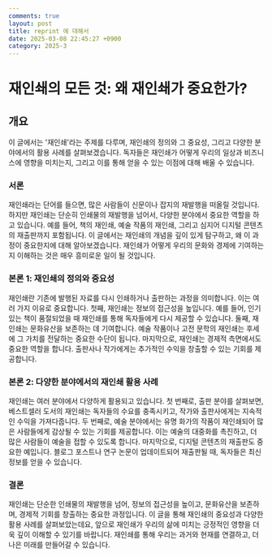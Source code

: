 ```yaml
---
comments: true
layout: post
title: reprint 에 대해서
date: 2025-03-08 22:45:27 +0900
category: 2025-3
---
```


# 재인쇄의 모든 것: 왜 재인쇄가 중요한가?

## 개요
이 글에서는 '재인쇄'라는 주제를 다루며, 재인쇄의 정의와 그 중요성, 그리고 다양한 분야에서의 활용 사례를 살펴보겠습니다. 독자들은 재인쇄가 어떻게 우리의 일상과 비즈니스에 영향을 미치는지, 그리고 이를 통해 얻을 수 있는 이점에 대해 배울 수 있습니다.

### 서론
재인쇄라는 단어를 들으면, 많은 사람들이 신문이나 잡지의 재발행을 떠올릴 것입니다. 하지만 재인쇄는 단순히 인쇄물의 재발행을 넘어서, 다양한 분야에서 중요한 역할을 하고 있습니다. 예를 들어, 책의 재인쇄, 예술 작품의 재인쇄, 그리고 심지어 디지털 콘텐츠의 재출판까지 포함됩니다. 이 글에서는 재인쇄의 개념을 깊이 있게 탐구하고, 왜 이 과정이 중요한지에 대해 알아보겠습니다. 재인쇄가 어떻게 우리의 문화와 경제에 기여하는지 이해하는 것은 매우 흥미로운 일이 될 것입니다.

### 본론 1: 재인쇄의 정의와 중요성
재인쇄란 기존에 발행된 자료를 다시 인쇄하거나 출판하는 과정을 의미합니다. 이는 여러 가지 이유로 중요합니다. 첫째, 재인쇄는 정보의 접근성을 높입니다. 예를 들어, 인기 있는 책이 품절되었을 때 재인쇄를 통해 독자들에게 다시 제공할 수 있습니다. 둘째, 재인쇄는 문화유산을 보존하는 데 기여합니다. 예술 작품이나 고전 문학의 재인쇄는 후세에 그 가치를 전달하는 중요한 수단이 됩니다. 마지막으로, 재인쇄는 경제적 측면에서도 중요한 역할을 합니다. 출판사나 작가에게는 추가적인 수익을 창출할 수 있는 기회를 제공합니다.

### 본론 2: 다양한 분야에서의 재인쇄 활용 사례
재인쇄는 여러 분야에서 다양하게 활용되고 있습니다. 첫 번째로, 출판 분야를 살펴보면, 베스트셀러 도서의 재인쇄는 독자들의 수요를 충족시키고, 작가와 출판사에게는 지속적인 수익을 가져다줍니다. 두 번째로, 예술 분야에서는 유명 화가의 작품이 재인쇄되어 많은 사람들에게 감상될 수 있는 기회를 제공합니다. 이는 예술의 대중화를 촉진하고, 더 많은 사람들이 예술을 접할 수 있도록 합니다. 마지막으로, 디지털 콘텐츠의 재출판도 중요한 예입니다. 블로그 포스트나 연구 논문이 업데이트되어 재출판될 때, 독자들은 최신 정보를 얻을 수 있습니다.

### 결론
재인쇄는 단순한 인쇄물의 재발행을 넘어, 정보의 접근성을 높이고, 문화유산을 보존하며, 경제적 기회를 창출하는 중요한 과정입니다. 이 글을 통해 재인쇄의 중요성과 다양한 활용 사례를 살펴보았는데요, 앞으로 재인쇄가 우리의 삶에 미치는 긍정적인 영향을 더욱 깊이 이해할 수 있기를 바랍니다. 재인쇄를 통해 우리는 과거와 현재를 연결하고, 더 나은 미래를 만들어갈 수 있습니다.
